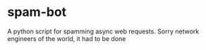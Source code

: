 # spam-bot
A python script for spamming async web requests. Sorry network engineers of the world, it had to be done
